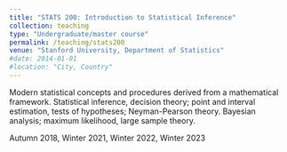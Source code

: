 ```yaml
---
title: "STATS 200: Introduction to Statistical Inference"
collection: teaching
type: "Undergraduate/master course"
permalink: /teaching/stats200
venue: "Stanford University, Department of Statistics"
#date: 2014-01-01
#location: "City, Country"
---
```


Modern statistical concepts and procedures derived from a mathematical framework. Statistical inference, decision theory; point and interval estimation, tests of hypotheses; Neyman-Pearson theory. Bayesian analysis; maximum likelihood, large sample theory.

Autumn 2018, Winter 2021, Winter 2022, Winter 2023